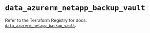 # `data_azurerm_netapp_backup_vault`

Refer to the Terraform Registry for docs: [`data_azurerm_netapp_backup_vault`](https://registry.terraform.io/providers/hashicorp/azurerm/4.28.0/docs/data-sources/netapp_backup_vault).
